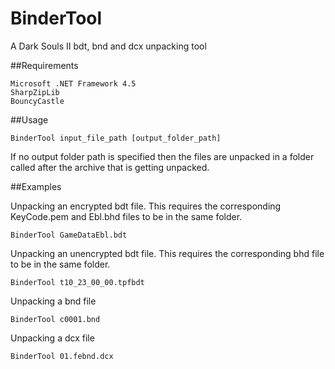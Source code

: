 # BinderTool
A Dark Souls II bdt, bnd and dcx unpacking tool

##Requirements
```
Microsoft .NET Framework 4.5 
SharpZipLib
BouncyCastle
```

##Usage
```
BinderTool input_file_path [output_folder_path]
```
If no output folder path is specified then the files are unpacked in a folder called after the archive that is getting unpacked. 

##Examples

Unpacking an encrypted bdt file. This requires the corresponding KeyCode.pem and Ebl.bhd files to be in the same folder.
```
BinderTool GameDataEbl.bdt
```

Unpacking an unencrypted bdt file. This requires the corresponding bhd file to be in the same folder.
```
BinderTool t10_23_00_00.tpfbdt
```

Unpacking a bnd file
```
BinderTool c0001.bnd
```

Unpacking a dcx file
```
BinderTool 01.febnd.dcx
```
